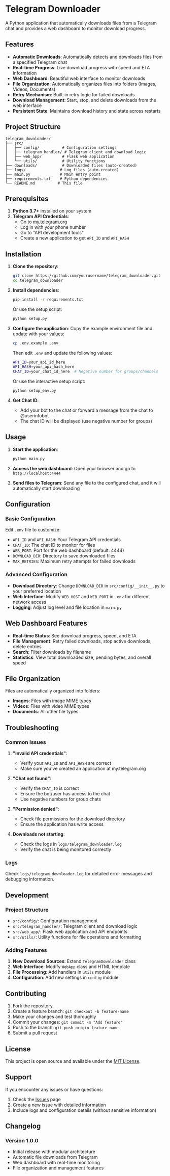 # Telegram Downloader

A Python application that automatically downloads files from a Telegram chat and provides a web dashboard to monitor download progress.

## Features

- **Automatic Downloads**: Automatically detects and downloads files from a specified Telegram chat
- **Real-time Progress**: Live download progress with speed and ETA information
- **Web Dashboard**: Beautiful web interface to monitor downloads
- **File Organization**: Automatically organizes files into folders (Images, Videos, Documents)
- **Retry Mechanism**: Built-in retry logic for failed downloads
- **Download Management**: Start, stop, and delete downloads from the web interface
- **Persistent State**: Maintains download history and state across restarts

## Project Structure

```
telegram_downloader/
├── src/
│   ├── config/          # Configuration settings
│   ├── telegram_handler/ # Telegram client and download logic
│   ├── web_app/         # Flask web application
│   └── utils/           # Utility functions
├── downloads/           # Downloaded files (auto-created)
├── logs/               # Log files (auto-created)
├── main.py             # Main entry point
├── requirements.txt    # Python dependencies
└── README.md          # This file
```

## Prerequisites

1. **Python 3.7+** installed on your system
2. **Telegram API Credentials**:
   - Go to [my.telegram.org](https://my.telegram.org)
   - Log in with your phone number
   - Go to "API development tools"
   - Create a new application to get `API_ID` and `API_HASH`

## Installation

1. **Clone the repository**:

   ```bash
   git clone https://github.com/yourusername/telegram_downloader.git
   cd telegram_downloader
   ```

2. **Install dependencies**:

   ```bash
   pip install -r requirements.txt
   ```

   Or use the setup script:

   ```bash
   python setup.py
   ```

3. **Configure the application**:
   Copy the example environment file and update with your values:

   ```bash
   cp .env.example .env
   ```

   Then edit `.env` and update the following values:

   ```bash
   API_ID=your_api_id_here
   API_HASH=your_api_hash_here
   CHAT_ID=your_chat_id_here  # Negative number for groups/channels
   ```

   Or use the interactive setup script:

   ```bash
   python setup_env.py
   ```

4. **Get Chat ID**:
   - Add your bot to the chat or forward a message from the chat to @userinfobot
   - The chat ID will be displayed (use negative number for groups)

## Usage

1. **Start the application**:

   ```bash
   python main.py
   ```

2. **Access the web dashboard**:
   Open your browser and go to `http://localhost:4444`

3. **Send files to Telegram**:
   Send any file to the configured chat, and it will automatically start downloading

## Configuration

### Basic Configuration

Edit `.env` file to customize:

- `API_ID` and `API_HASH`: Your Telegram API credentials
- `CHAT_ID`: The chat ID to monitor for files
- `WEB_PORT`: Port for the web dashboard (default: 4444)
- `DOWNLOAD_DIR`: Directory to save downloaded files
- `MAX_RETRIES`: Maximum retry attempts for failed downloads

### Advanced Configuration

- **Download Directory**: Change `DOWNLOAD_DIR` in `src/config/__init__.py` to your preferred location
- **Web Interface**: Modify `WEB_HOST` and `WEB_PORT` in `.env` for different network access
- **Logging**: Adjust log level and file location in `main.py`

## Web Dashboard Features

- **Real-time Status**: See download progress, speed, and ETA
- **File Management**: Retry failed downloads, stop active downloads, delete entries
- **Search**: Filter downloads by filename
- **Statistics**: View total downloaded size, pending bytes, and overall speed

## File Organization

Files are automatically organized into folders:

- **Images**: Files with image MIME types
- **Videos**: Files with video MIME types
- **Documents**: All other file types

## Troubleshooting

### Common Issues

1. **"Invalid API credentials"**:

   - Verify your `API_ID` and `API_HASH` are correct
   - Make sure you've created an application at my.telegram.org

2. **"Chat not found"**:

   - Verify the `CHAT_ID` is correct
   - Ensure the bot/user has access to the chat
   - Use negative numbers for group chats

3. **"Permission denied"**:

   - Check file permissions for the download directory
   - Ensure the application has write access

4. **Downloads not starting**:
   - Check the logs in `logs/telegram_downloader.log`
   - Verify the chat is being monitored correctly

### Logs

Check `logs/telegram_downloader.log` for detailed error messages and debugging information.

## Development

### Project Structure

- `src/config/`: Configuration management
- `src/telegram_handler/`: Telegram client and download logic
- `src/web_app/`: Flask web application and API endpoints
- `src/utils/`: Utility functions for file operations and formatting

### Adding Features

1. **New Download Sources**: Extend `TelegramDownloader` class
2. **Web Interface**: Modify `WebApp` class and HTML template
3. **File Processing**: Add handlers in `utils` module
4. **Configuration**: Add new settings in `config` module

## Contributing

1. Fork the repository
2. Create a feature branch: `git checkout -b feature-name`
3. Make your changes and test thoroughly
4. Commit your changes: `git commit -m "Add feature"`
5. Push to the branch: `git push origin feature-name`
6. Submit a pull request

## License

This project is open source and available under the [MIT License](LICENSE).

## Support

If you encounter any issues or have questions:

1. Check the [Issues](https://github.com/yourusername/telegram_downloader/issues) page
2. Create a new issue with detailed information
3. Include logs and configuration details (without sensitive information)

## Changelog

### Version 1.0.0

- Initial release with modular architecture
- Automatic file downloads from Telegram
- Web dashboard with real-time monitoring
- File organization and management features
